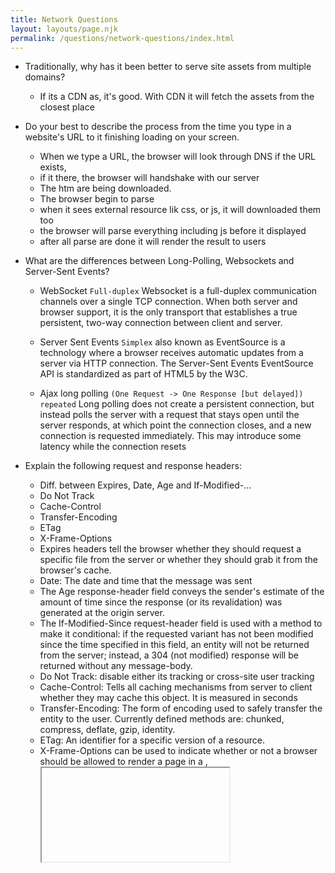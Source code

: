 ```yaml
---
title: Network Questions
layout: layouts/page.njk
permalink: /questions/network-questions/index.html
---
```


* Traditionally, why has it been better to serve site assets from multiple domains?
  - If its a CDN as, it's good. With CDN it will fetch the assets from the closest place 
  
* Do your best to describe the process from the time you type in a website's URL to it finishing loading on your screen.
  - When we type a URL, the browser will look through DNS if the URL exists, 
  - if it there, the browser will handshake with our server
  - The htm are being downloaded.
  - The browser begin to parse
  - when it sees external resource lik css, or js, it will downloaded them too
  - the browser will parse everything including js before it displayed
  - after all parse are done it will render the result to users
  
* What are the differences between Long-Polling, Websockets and Server-Sent Events?
  - WebSocket `Full-duplex`
    Websocket is a full-duplex communication channels over a single TCP connection. When both server and browser support, it is the only transport that establishes a true persistent, two-way connection between client and server.

  - Server Sent Events `Simplex`
  also known as EventSource is a technology where a browser receives automatic updates from a server via HTTP connection. The Server-Sent Events EventSource API is standardized as part of HTML5 by the W3C.

  - Ajax long polling `(One Request -> One Response [but delayed]) repeated`
  Long polling does not create a persistent connection, but instead polls the server with a request that stays open until the server responds, at which point the connection closes, and a new connection is requested immediately. This may introduce some latency while the connection resets

* Explain the following request and response headers:
  * Diff. between Expires, Date, Age and If-Modified-...
  * Do Not Track
  * Cache-Control
  * Transfer-Encoding
  * ETag
  * X-Frame-Options
  
  - Expires headers tell the browser whether they should request a specific file from the server or whether they should grab it from the browser's cache.
  - Date: The date and time that the message was sent
  - The Age response-header field conveys the sender's estimate of the amount of time since the response (or its revalidation) was generated at the origin server.
  - The If-Modified-Since request-header field is used with a method to make it conditional: if the requested variant has not been modified since the time specified in this field, an entity will not be returned from the server; instead, a 304 (not modified) response will be returned without any message-body.
  - Do Not Track: disable either its tracking or cross-site user tracking 
  - Cache-Control: Tells all caching mechanisms from server to client whether they may cache this object. It is measured in seconds
  - Transfer-Encoding: The form of encoding used to safely transfer the entity to the user. Currently defined methods are: chunked, compress, deflate, gzip, identity.
  - ETag: An identifier for a specific version of a resource.
  - X-Frame-Options can be used to indicate whether or not a browser should be allowed to render a page in a <frame>, <iframe> or <object> .
  
* What are HTTP methods? List all HTTP methods that you know, and explain them.
  - GET: The GET method is used to retrieve information from the given server using a given URI. Requests using GET should only retrieve data and should have no other effect on the data.
  - HEAD: Same as GET, but transfers the status line and header section only.
  - POST: A POST request is used to send data to the server, for example, customer information, file upload, etc. using HTML forms.
  - PUT: Replaces all current representations of the target resource with the uploaded content.
  - DELETE: Removes all current representations of the target resource given by a URI.
  - CONNECT: Establishes a tunnel to the server identified by a given URI.
  - OPTIONS: Describes the communication options for the target resource.
  - TRACE: Performs a message loop-back test along the path to the target resource.
